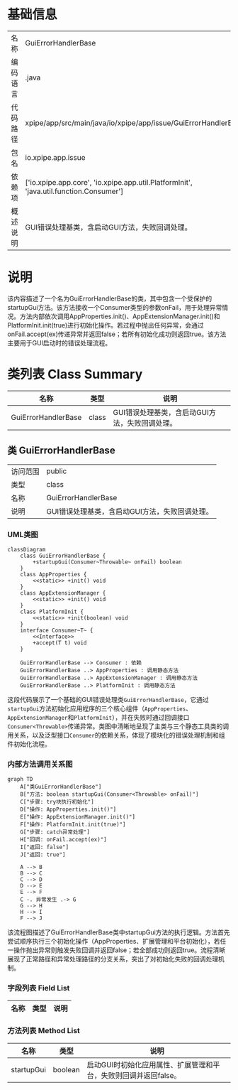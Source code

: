 # 基础信息

|      |      |
|------|------|
| 名称 | GuiErrorHandlerBase |
| 编码语言 | .java |
| 代码路径 | xpipe/app/src/main/java/io/xpipe/app/issue/GuiErrorHandlerBase.java |
| 包名 | io.xpipe.app.issue |
| 依赖项 | ['io.xpipe.app.core', 'io.xpipe.app.util.PlatformInit', 'java.util.function.Consumer'] |
| 概述说明 | GUI错误处理基类，含启动GUI方法，失败回调处理。 |

# 说明

该内容描述了一个名为GuiErrorHandlerBase的类，其中包含一个受保护的startupGui方法。该方法接收一个Consumer<Throwable>类型的参数onFail，用于处理异常情况。方法内部依次调用AppProperties.init()、AppExtensionManager.init()和PlatformInit.init(true)进行初始化操作。若过程中抛出任何异常，会通过onFail.accept(ex)传递异常并返回false；若所有初始化成功则返回true。该方法主要用于GUI启动时的错误处理流程。

# 类列表 Class Summary

| 名称   | 类型  | 说明 |
|-------|------|-------------|
| GuiErrorHandlerBase | class | GUI错误处理基类，含启动GUI方法，失败回调处理。 |



## 类 GuiErrorHandlerBase

|      |      |
|------|------|
| 访问范围 | public |
| 类型 | class |
| 名称 | GuiErrorHandlerBase |
| 说明 | GUI错误处理基类，含启动GUI方法，失败回调处理。 |


### UML类图

```mermaid
classDiagram
    class GuiErrorHandlerBase {
        +startupGui(Consumer~Throwable~ onFail) boolean
    }
    class AppProperties {
        <<static>> +init() void
    }
    class AppExtensionManager {
        <<static>> +init() void
    }
    class PlatformInit {
        <<static>> +init(boolean) void
    }
    interface Consumer~T~ {
        <<Interface>>
        +accept(T t) void
    }

    GuiErrorHandlerBase --> Consumer : 依赖
    GuiErrorHandlerBase ..> AppProperties : 调用静态方法
    GuiErrorHandlerBase ..> AppExtensionManager : 调用静态方法
    GuiErrorHandlerBase ..> PlatformInit : 调用静态方法
```

这段代码展示了一个基础的GUI错误处理类`GuiErrorHandlerBase`，它通过`startupGui`方法初始化应用程序的三个核心组件（`AppProperties`、`AppExtensionManager`和`PlatformInit`），并在失败时通过回调接口`Consumer<Throwable>`传递异常。类图中清晰地呈现了主类与三个静态工具类的调用关系，以及泛型接口`Consumer`的依赖关系，体现了模块化的错误处理机制和组件初始化流程。


### 内部方法调用关系图

```mermaid
graph TD
    A["类GuiErrorHandlerBase"]
    B["方法: boolean startupGui(Consumer<Throwable> onFail)"]
    C["步骤: try块执行初始化"]
    D["操作: AppProperties.init()"]
    E["操作: AppExtensionManager.init()"]
    F["操作: PlatformInit.init(true)"]
    G["步骤: catch异常处理"]
    H["回调: onFail.accept(ex)"]
    I["返回: false"]
    J["返回: true"]

    A --> B
    B --> C
    C --> D
    D --> E
    E --> F
    C -. 异常发生 .-> G
    G --> H
    H --> I
    F --> J
```

该流程图描述了GuiErrorHandlerBase类中startupGui方法的执行逻辑。方法首先尝试顺序执行三个初始化操作（AppProperties、扩展管理和平台初始化），若任一操作抛出异常则触发失败回调并返回false；若全部成功则返回true。流程清晰展现了正常路径和异常处理路径的分支关系，突出了对初始化失败的回调处理机制。

### 字段列表 Field List

| 名称  | 类型  | 说明 |
|-------|-------|------|

### 方法列表 Method List

| 名称  | 类型  | 说明 |
|-------|-------|------|
| startupGui | boolean | 启动GUI时初始化应用属性、扩展管理和平台，失败则回调并返回false。 |




